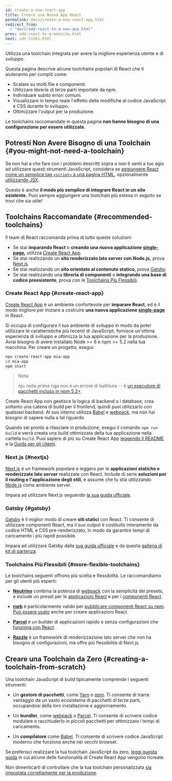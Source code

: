 ```yaml
---
id: create-a-new-react-app
title: Creare una Nuova App React
permalink: docs/create-a-new-react-app.html
redirect_from:
  - "docs/add-react-to-a-new-app.html"
prev: add-react-to-a-website.html
next: cdn-links.html
---
```


Utilizza una toolchain integrata per avere la migliore esperienza utente e di sviluppo.

Questa pagina descrive alcune toolchains popolari di React che ti aiuteranno per compiti come:

* Scalare su molti file e componenti.
* Utilizzare librerie di terze parti importate da npm.
* Individuare subito errori comuni.
* Visualizzare in tempo reale l'effetto delle modifiche al codice JavaScript e CSS durante lo sviluppo.
* Ottimizzare l'output per la produzione.

Le toolchains raccomandate in questa pagina **non hanno bisogno di una configurazione per essere utilizzate**.

## Potresti Non Avere Bisogno di una Toolchain {#you-might-not-need-a-toolchain}

Se non hai a che fare con i problemi descritti sopra o non ti senti a tuo agio ad utilizzare questi strumenti JavaScript, considera se [aggiungere React come un semplice tag `<script>` a una pagina HTML](/docs/add-react-to-a-website.html), opzionalmente [utilizzando JSX](/docs/add-react-to-a-website.html#optional-try-react-with-jsx).

Questo è anche **il modo più semplice di integrare React in un sito esistente.** Puoi sempre aggiungere una toolchain più estesa in seguito se trovi che sia utile!

## Toolchains Raccomandate {#recommended-toolchains}

Il team di React raccomanda prima di tutto queste soluzioni:

- Se stai **imparando React** o **creando una nuova applicazione [single-page](/docs/glossary.html#single-page-application),** utilizza [Create React App](#create-react-app).
- Se stai realizzando un **sito renderizzato lato server con Node.js,** prova [Next.js](#nextjs).
- Se stai realizzando un **sito orientato al contenuto statico,** prova [Gatsby](#gatsby).
- Se stai realizzando una **libreria di componenti** o **integrando una base di codice preesistente**, prova con le [Toolchains Più Flessibili](#more-flexible-toolchains).

### Create React App {#create-react-app}

[Create React App](https://github.com/facebookincubator/create-react-app) è un ambiente confortevole per **imparare React**, ed è il modo migliore per iniziare a costruire **una nuova applicazione [single-page](/docs/glossary.html#single-page-application)** in React.

Si occupa di configurare il tuo ambiente di sviluppo in modo da poter utilizzare le caratteristiche più recenti di JavaScript, fornisce un'ottima esperienza di sviluppo e ottimizza la tua applicazione per la produzione. Avrai bisogno di avere installato Node >= 6 e npm >= 5.2 nella tua macchina. Per creare un progetto, esegui:

```bash
npx create-react-app mia-app
cd mia-app
npm start
```

>Nota
>
>`npx` nella prima riga non è un errore di battitura -- è [un esecutore di pacchetti incluso in npm 5.2+](https://medium.com/@maybekatz/introducing-npx-an-npm-package-runner-55f7d4bd282b).

Create React App non gestisce la logica di backend o i database; crea soltanto una catena di build per il frontend, quindi puoi utilizzarlo con qualsiasi backend. Al suo interno utilizza [Babel](https://babeljs.io/) e [webpack](https://webpack.js.org/), ma non hai bisogno di sapere nulla a tal riguardo.

Quando sei pronto a rilasciare in produzione, esegui il comando `npm run build` e verrà creata una build ottimizzata della tua applicazione nella cartella `build`. Puoi sapere di più su Create React App [leggendo il README](https://github.com/facebookincubator/create-react-app#create-react-app-) e la [Guida per gli Utenti](https://github.com/facebookincubator/create-react-app/blob/master/packages/react-scripts/template/README.md#table-of-contents).

### Next.js {#nextjs}

[Next.js](https://nextjs.org/) è un framework popolare e leggero per le **applicazioni statiche e renderizzate lato server** realizzate con React. Include di serie **soluzioni per il routing e l'applicazione degli stili**, e assume che tu stia utilizzando [Node.js](https://nodejs.org/) come ambiente server.

Impara ad utilizzare Next.js seguendo [la sua guida ufficiale](https://nextjs.org/learn/).

### Gatsby {#gatsby}

[Gatsby](https://www.gatsbyjs.org/) è il miglior modo di creare **siti statici** con React. Ti consente di utilizzare componenti React, ma il suo output è costituito interamente da codice HTML e CSS pre-renderizzato, in modo da garantire tempi di caricamento i più rapidi possibile.

Impara ad utilizzare Gatsby dalla [sua guida ufficiale](https://www.gatsbyjs.org/docs/) e da questa [galleria di kit di partenza](https://www.gatsbyjs.org/docs/gatsby-starters/).

### Toolchains Più Flessibili {#more-flexible-toolchains}

Le toolchains seguenti offrono più scelta e flessibilità. Le raccomandiamo per gli utenti più esperti:

- **[Neutrino](https://neutrinojs.org/)** combina la potenza di [webpack](https://webpack.js.org/) con la semplicità dei presets, e include un preset per le [applicazioni React](https://neutrinojs.org/packages/react/) e per i [componenti React](https://neutrinojs.org/packages/react-components/).

- **[nwb](https://github.com/insin/nwb)** è particolarmente valido per [pubblicare componenti React su npm](https://github.com/insin/nwb/blob/master/docs/guides/ReactComponents.md#developing-react-components-and-libraries-with-nwb). [Può essere usato](https://github.com/insin/nwb/blob/master/docs/guides/ReactApps.md#developing-react-apps-with-nwb) anche per creare applicazioni React.

- **[Parcel](https://parceljs.org/)** è un builder di applicazioni rapido e senza configurazioni che [funziona con React](https://parceljs.org/recipes.html#react).

- **[Razzle](https://github.com/jaredpalmer/razzle)** è un framework di renderizzazione lato server che non ha bisogno di configurazioni, ma offre più flessibilità di Next.js.

## Creare una Toolchain da Zero {#creating-a-toolchain-from-scratch}

Una toolchain JavaScript di build tipicamente comprende i seguenti strumenti:

* Un **gestore di pacchetti**, come [Yarn](https://yarnpkg.com/) o [npm](https://www.npmjs.com/). Ti consente di trarre vantaggio da un vasto ecosistema di pacchetti di terze parti, occupandosi della loro installazione e aggiornamento.

* Un **bundler**, come [webpack](https://webpack.js.org/) o [Parcel](https://parceljs.org/). Ti consente di scrivere codice modulare e racchiuderlo in piccoli pacchetti per ottimizzare i tempi di caricamento.

* Un **compilatore** come [Babel](https://babeljs.io/). Ti consente di scrivere codice JavaScript moderno che funziona anche nei vecchi browser.

Se preferisci realizzare la tua toolchain JavaScript da zero, [leggi questa guida](https://blog.usejournal.com/creating-a-react-app-from-scratch-f3c693b84658) in cui alcune delle funzionalità di Create React App vengono ricreate.

Non dimenticarti di controllare che la tua toolchain personalizzata [sia impostata correttamente per la produzione](/docs/optimizing-performance.html#use-the-production-build).
